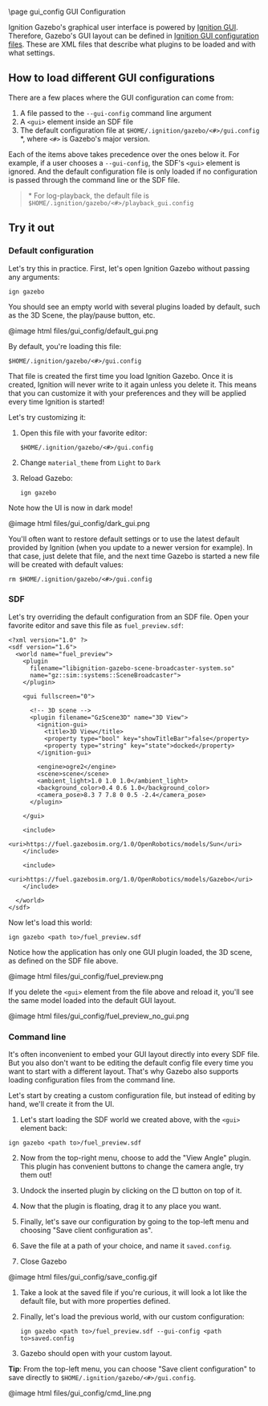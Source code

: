 \page gui_config GUI Configuration

Ignition Gazebo's graphical user interface is powered by
[Ignition GUI](https://gazebosim.org/libs/gui). Therefore, Gazebo's
GUI layout can be defined in
[Ignition GUI configuration files](https://gazebosim.org/api/gui/2.1/config.html).
These are XML files that describe what plugins to be loaded and with what
settings.

## How to load different GUI configurations

There are a few places where the GUI configuration can come from:

1. A file passed to the `--gui-config` command line argument
2. A `<gui>` element inside an SDF file
3. The default configuration file at `$HOME/.ignition/gazebo/<#>/gui.config` \*,
   where `<#>` is Gazebo's major version.

Each of the items above takes precedence over the ones below it. For example,
if a user chooses a `--gui-config`, the SDF's `<gui>` element is ignored. And
the default configuration file is only loaded if no configuration is passed
through the command line or the SDF file.

> \* For log-playback, the default file is
> `$HOME/.ignition/gazebo/<#>/playback_gui.config`

## Try it out

### Default configuration

Let's try this in practice. First, let's open Ignition Gazebo without passing
any arguments:

`ign gazebo`

You should see an empty world with several plugins loaded by default, such as the
3D Scene, the play/pause button, etc.

@image html files/gui_config/default_gui.png

By default, you're loading this file:

`$HOME/.ignition/gazebo/<#>/gui.config`

That file is created the first time you load Ignition Gazebo. Once it is
created, Ignition will never write to it again unless you delete it. This
means that you can customize it with your preferences and they will be applied
every time Ignition is started!

Let's try customizing it:

1. Open this file with your favorite editor:

    `$HOME/.ignition/gazebo/<#>/gui.config`

2. Change `material_theme` from `Light` to `Dark`

3. Reload Gazebo:

    `ign gazebo`

Note how the UI is now in dark mode!

@image html files/gui_config/dark_gui.png

You'll often want to restore default settings or to use the latest default
provided by Ignition (when you update to a newer version for example). In
that case, just delete that file, and the next time Gazebo is started a new file
will be created with default values:

`rm $HOME/.ignition/gazebo/<#>/gui.config`

### SDF

Let's try overriding the default configuration from an SDF file. Open your
favorite editor and save this file as `fuel_preview.sdf`:

```
<?xml version="1.0" ?>
<sdf version="1.6">
  <world name="fuel_preview">
    <plugin
      filename="libignition-gazebo-scene-broadcaster-system.so"
      name="gz::sim::systems::SceneBroadcaster">
    </plugin>

    <gui fullscreen="0">

      <!-- 3D scene -->
      <plugin filename="GzScene3D" name="3D View">
        <ignition-gui>
          <title>3D View</title>
          <property type="bool" key="showTitleBar">false</property>
          <property type="string" key="state">docked</property>
        </ignition-gui>

        <engine>ogre2</engine>
        <scene>scene</scene>
        <ambient_light>1.0 1.0 1.0</ambient_light>
        <background_color>0.4 0.6 1.0</background_color>
        <camera_pose>8.3 7 7.8 0 0.5 -2.4</camera_pose>
      </plugin>

    </gui>

    <include>
      <uri>https://fuel.gazebosim.org/1.0/OpenRobotics/models/Sun</uri>
    </include>

    <include>
      <uri>https://fuel.gazebosim.org/1.0/OpenRobotics/models/Gazebo</uri>
    </include>

  </world>
</sdf>
```

Now let's load this world:

`ign gazebo <path to>/fuel_preview.sdf`

Notice how the application has only one GUI plugin loaded, the 3D scene, as defined
on the SDF file above.

@image html files/gui_config/fuel_preview.png

If you delete the `<gui>` element from the file above and reload it, you'll see
the same model loaded into the default GUI layout.

@image html files/gui_config/fuel_preview_no_gui.png

### Command line

It's often inconvenient to embed your GUI layout directly into every SDF file.
But you also don't want to be editing the default config file every time you
want to start with a different layout. That's why Gazebo also supports loading
configuration files from the command line.

Let's start by creating a custom configuration file, but instead of editing by
hand, we'll create it from the UI.

1. Let's start loading the SDF world we created above, with the `<gui>` element back:

`ign gazebo <path to>/fuel_preview.sdf`

2. Now from the top-right menu, choose to add the "View Angle" plugin. This
   plugin has convenient buttons to change the camera angle, try them out!

3. Undock the inserted plugin by clicking on the □  button on top of it.

4. Now that the plugin is floating, drag it to any place you want.

5. Finally, let's save our configuration by going to the top-left menu
   and choosing "Save client configuration as".

6. Save the file at a path of your choice, and name it `saved.config`.

7. Close Gazebo

@image html files/gui_config/save_config.gif

1. Take a look at the saved file if you're curious, it will look a lot like
   the default file, but with more properties defined.

2. Finally, let's load the previous world, with our custom configuration:

    `ign gazebo <path to>/fuel_preview.sdf --gui-config <path to>saved.config`

3. Gazebo should open with your custom layout.

**Tip**: From the top-left menu, you can choose "Save client configuration" to
save directly to `$HOME/.ignition/gazebo/<#>/gui.config`.

@image html files/gui_config/cmd_line.png



